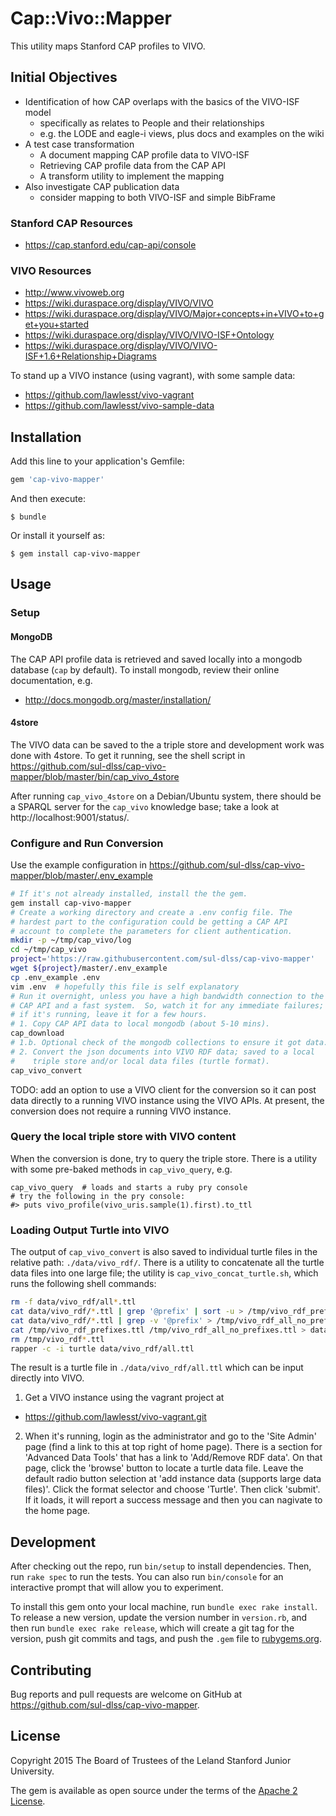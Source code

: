 # Cap::Vivo::Mapper

This utility maps Stanford CAP profiles to VIVO.

## Initial Objectives

* Identification of how CAP overlaps with the basics of the VIVO-ISF model
  * specifically as relates to People and their relationships
  * e.g. the LODE and eagle-i views, plus docs and examples on the wiki
* A test case transformation
  * A document mapping CAP profile data to VIVO-ISF
  * Retrieving CAP profile data from the CAP API
  * A transform utility to implement the mapping
* Also investigate CAP publication data
  * consider mapping to both VIVO-ISF and simple BibFrame

### Stanford CAP Resources

- https://cap.stanford.edu/cap-api/console

### VIVO Resources

- http://www.vivoweb.org
- https://wiki.duraspace.org/display/VIVO/VIVO
- https://wiki.duraspace.org/display/VIVO/Major+concepts+in+VIVO+to+get+you+started
- https://wiki.duraspace.org/display/VIVO/VIVO-ISF+Ontology
- https://wiki.duraspace.org/display/VIVO/VIVO-ISF+1.6+Relationship+Diagrams

To stand up a VIVO instance (using vagrant), with some sample data:
- https://github.com/lawlesst/vivo-vagrant
- https://github.com/lawlesst/vivo-sample-data

## Installation

Add this line to your application's Gemfile:

```ruby
gem 'cap-vivo-mapper'
```

And then execute:

    $ bundle

Or install it yourself as:

    $ gem install cap-vivo-mapper

## Usage

### Setup

#### MongoDB

The CAP API profile data is retrieved and saved locally into a mongodb database (`cap` by default).  To install mongodb, review their online documentation, e.g.
- http://docs.mongodb.org/master/installation/

#### 4store

The VIVO data can be saved to the a triple store and development work was done with 4store.  To get it running, see the shell script in
https://github.com/sul-dlss/cap-vivo-mapper/blob/master/bin/cap_vivo_4store

After running `cap_vivo_4store` on a Debian/Ubuntu system, there should be a SPARQL server for the `cap_vivo` knowledge base; take a look at
http://localhost:9001/status/.

### Configure and Run Conversion

Use the example configuration in
https://github.com/sul-dlss/cap-vivo-mapper/blob/master/.env_example

```sh
# If it's not already installed, install the the gem.
gem install cap-vivo-mapper
# Create a working directory and create a .env config file. The
# hardest part to the configuration could be getting a CAP API
# account to complete the parameters for client authentication.
mkdir -p ~/tmp/cap_vivo/log
cd ~/tmp/cap_vivo
project='https://raw.githubusercontent.com/sul-dlss/cap-vivo-mapper'
wget ${project}/master/.env_example
cp .env_example .env
vim .env  # hopefully this file is self explanatory
# Run it overnight, unless you have a high bandwidth connection to the
# CAP API and a fast system.  So, watch it for any immediate failures;
# if it's running, leave it for a few hours.
# 1. Copy CAP API data to local mongodb (about 5-10 mins).
cap_download
# 1.b. Optional check of the mongodb collections to ensure it got data.
# 2. Convert the json documents into VIVO RDF data; saved to a local
#    triple store and/or local data files (turtle format).
cap_vivo_convert
```

TODO: add an option to use a VIVO client for the conversion so it can post data directly to a running VIVO instance using the VIVO APIs.  At present, the conversion does not require a running VIVO instance.

### Query the local triple store with VIVO content

When the conversion is done, try to query the triple store.  There is a utility with some pre-baked methods in `cap_vivo_query`, e.g.

```
cap_vivo_query  # loads and starts a ruby pry console
# try the following in the pry console:
#> puts vivo_profile(vivo_uris.sample(1).first).to_ttl 
```


### Loading Output Turtle into VIVO

The output of `cap_vivo_convert` is also saved to individual turtle files in the relative path: `./data/vivo_rdf/`.  There is a utility to concatenate all the turtle data files into one large file; the utility is `cap_vivo_concat_turtle.sh`, which runs the following shell commands:

```sh
rm -f data/vivo_rdf/all*.ttl
cat data/vivo_rdf/*.ttl | grep '@prefix' | sort -u > /tmp/vivo_rdf_prefixes.ttl
cat data/vivo_rdf/*.ttl | grep -v '@prefix' > /tmp/vivo_rdf_all_no_prefixes.ttl
cat /tmp/vivo_rdf_prefixes.ttl /tmp/vivo_rdf_all_no_prefixes.ttl > data/vivo_rdf/all.ttl
rm /tmp/vivo_rdf*.ttl
rapper -c -i turtle data/vivo_rdf/all.ttl
```

The result is a turtle file in `./data/vivo_rdf/all.ttl` which can be input directly into VIVO.

1. Get a VIVO instance using the vagrant project at
  - https://github.com/lawlesst/vivo-vagrant.git
2. When it's running, login as the administrator and go to the 'Site Admin' page (find a link to this at top right of home page).  There is a section for 'Advanced Data Tools' that has a link to 'Add/Remove RDF data'.  On that page, click the 'browse' button to locate a turtle data file.  Leave the default radio button selection at 'add instance data (supports large data files)'.  Click the format selector and choose 'Turtle'.  Then click 'submit'.  If it loads, it will report a success message and then you can nagivate to the home page.


## Development

After checking out the repo, run `bin/setup` to install dependencies. Then, run `rake spec` to run the tests. You can also run `bin/console` for an interactive prompt that will allow you to experiment.

To install this gem onto your local machine, run `bundle exec rake install`. To release a new version, update the version number in `version.rb`, and then run `bundle exec rake release`, which will create a git tag for the version, push git commits and tags, and push the `.gem` file to [rubygems.org](https://rubygems.org).

## Contributing

Bug reports and pull requests are welcome on GitHub at
https://github.com/sul-dlss/cap-vivo-mapper.

## License

Copyright 2015 The Board of Trustees of the Leland Stanford Junior University.

The gem is available as open source under the terms of the [Apache 2 License](http://www.apache.org/licenses/LICENSE-2.0).

